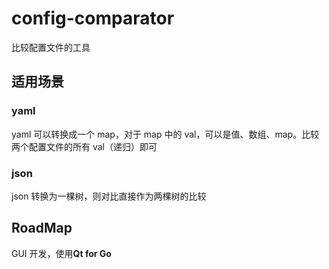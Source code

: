 # config-comparator

比较配置文件的工具

## 适用场景

### yaml

yaml 可以转换成一个 map，对于 map 中的 val，可以是值、数组、map。比较两个配置文件的所有 val（递归）即可

### json

json 转换为一棵树，则对比直接作为两棵树的比较

## RoadMap

GUI 开发，使用**Qt for Go**
